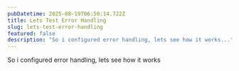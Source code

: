 ```yaml
---
pubDatetime: 2025-08-19T06:50:14.722Z
title: Lets Test Error Handling
slug: lets-test-error-handling
featured: false
description: "So i configured error handling, lets see how it works..."
---
```


So i configured error handling, lets see how it works